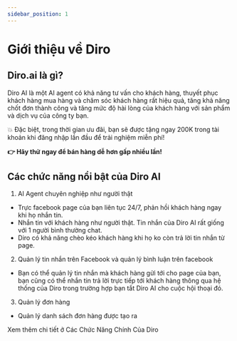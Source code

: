 ```yaml
---
sidebar_position: 1
---
```

# Giới thiệu về Diro
## Diro.ai là gì?
Diro AI là một AI agent có khả năng tư vấn cho khách hàng, thuyết phục khách hàng mua hàng và chăm sóc khách hàng rất hiệu quả, tăng khả năng chốt đơn thành công và tăng mức độ hài lòng của khách hàng với sản phẩm và dịch vụ của công ty bạn.

💥 Đặc biệt, trong thời gian ưu đãi, bạn sẽ được tặng ngay 200K trong tài khoản khi đăng nhập lần đầu để trải nghiệm miễn phí!

**👉 Hãy thử ngay để bán hàng dễ hơn gấp nhiều lần!**

## Các chức năng nổi bật của Diro AI
1. AI Agent chuyên nghiệp như người thật
- Trực facebook page của bạn liên tục 24/7, phản hồi khách hàng ngay khi họ nhắn tin.
- Nhắn tin với khách hàng như người thật. Tin nhắn của Diro AI rất giống với 1 người bình thường chat.
- Diro có khả năng chèo kéo khách hàng khi họ ko còn trả lời tin nhắn từ page.
2. Quản lý tin nhắn trên Facebook và quản lý bình luận trên facebook
- Bạn có thể quản lý tin nhắn mà khách hàng gửi tới cho page của bạn, bạn cũng có thể nhắn tin trả lời trực tiếp tới khách hàng thông qua hệ thống của Diro trong trường hợp bạn tắt Diro AI cho cuộc hội thoại đó.
3. Quản lý đơn hàng
- Quản lý danh sách đơn hàng được tạo ra

Xem thêm chi tiết ở Các Chức Năng Chính Của Diro